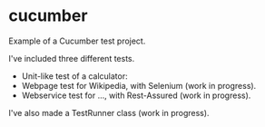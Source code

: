 # cucumber

Example of a Cucumber test project.

I've included three different tests.
- Unit-like test of a calculator:
- Webpage test for Wikipedia, with Selenium (work in progress).
- Webservice test for ..., with Rest-Assured (work in progress).

I've also made a TestRunner class (work in progress).